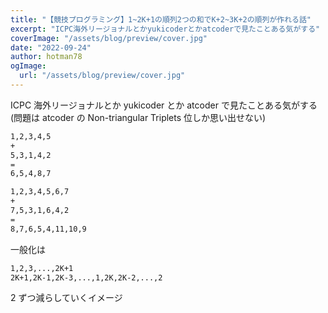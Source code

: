 ```yaml
---
title: "【競技プログラミング】1~2K+1の順列2つの和でK+2~3K+2の順列が作れる話"
excerpt: "ICPC海外リージョナルとかyukicoderとかatcoderで見たことある気がする"
coverImage: "/assets/blog/preview/cover.jpg"
date: "2022-09-24"
author: hotman78
ogImage:
  url: "/assets/blog/preview/cover.jpg"
---
```


ICPC 海外リージョナルとか yukicoder とか atcoder で見たことある気がする(問題は atcoder の Non-triangular Triplets 位しか思い出せない)

```txt
1,2,3,4,5
+
5,3,1,4,2
=
6,5,4,8,7
```

```txt
1,2,3,4,5,6,7
+
7,5,3,1,6,4,2
=
8,7,6,5,4,11,10,9
```

一般化は

```txt
1,2,3,...,2K+1
2K+1,2K-1,2K-3,...,1,2K,2K-2,...,2
```

2 ずつ減らしていくイメージ
